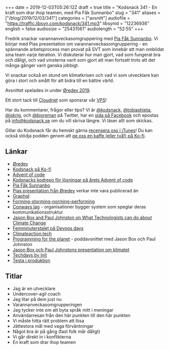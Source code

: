 +++
date = 2019-12-03T05:26:12Z
draft = true
title = "Kodsnack 341 - En kraft som drar ihop teamen, med Pia Fåk Sunnanbo"
slug = "341"
aliases = ["/blog/2019/12/03/341"]
categories = ["avsnitt"]
audiofile = "https://traffic.libsyn.com/kodsnack/341.mp3"
libsynid = "12236936"
english = false
audiosize = "25431561"
audiolength = "52:55"
+++

Fredrik snackar varannanveckasomgruppering med [Pia Fåk Sunnanbo](https://twitter.com/frusunnanbo). Vi börjar med Pias presentation om varannanveckasomgruppering - en spännande arbetsprocess man provat på SVT som innebär att man ombildat sina team varje iteration. Vi diskuterar hur man gjort, vad som fungerat bra och dåligt, och vad vinsterna varit som gjort att man fortsatt trots att det många gånger varit ganska jobbigt.

Vi snackar också en stund om klimatkrisen och vad vi som utvecklare kan göra i stort och smått för att bidra till en bättre värld.

Avsnittet spelades in under [Øredev 2019](https://oredev.org/).

Ett stort tack till [Cloudnet](http://www.cloudnet.se) som sponsrar vår [VPS](http://en.wikipedia.org/wiki/Virtual_private_server)!

Har du kommentarer, frågor eller tips? Vi är [@kodsnack](https://www.twitter.com/kodsnack), [@tobiashieta](https://www.twitter.com/tobiashieta), [@iskrig](https://www.twitter.com/iskrig), och [@bjoreman](https://www.twitter.com/bjoreman) på Twitter, har en [sida på Facebook](https://www.facebook.com/kodsnack) och epostas på [info@kodsnack.se](mailto:info@kodsnack.se) om du vill skriva längre. Vi läser allt som skickas.

Gillar du Kodsnack får du hemskt gärna [recensera oss i iTunes](http://itunes.apple.com/se/podcast/kodsnack/id561631498?l=en)! Du kan också stödja podden genom att <a href="https://ko-fi.com/kodsnack" rel="payment">ge oss en kaffe (eller två!) på Ko-fi</a>.

## Länkar ##
* [Øredev](https://oredev.org/)
* [Kodsnack på Ko-fi](https://ko-fi.com/kodsnack)
* [Advent of code](https://adventofcode.com/)
* [Kodsnacks kodrepo för lösningar på årets Advent of code](https://github.com/kodsnack/advent_of_code_2019)
* [Pia Fåk Sunnanbo](https://twitter.com/frusunnanbo)
* [Pias presentation från Øredev](https://oredev.org/sessions/every-other-week-reteaming-a-case-study) verkar inte vara publicerad än
* [Graphql](https://en.wikipedia.org/wiki/GraphQL)
* [Forming-storming-norming-performing](https://en.wikipedia.org/wiki/Tuckman%27s_stages_of_group_development)
* [Conways lag](https://en.wikipedia.org/wiki/Conway%27s_law) - organisationer bygger system som speglar deras kommunikationsstruktur
* [Jason Box and Paul Johnston on What Technologists can do about Climate Change](https://www.infoq.com/podcasts/technologists-initiative-on-climate/)
* [Femminuterstalet på Devops days](https://www.youtube.com/watch?v=yALo0FW3KIs)
* [Climateaction.tech](http://climateaction.tech/)
* [Programming for the planet](https://medium.com/bcgdv-engineering/programming-for-the-planet-df87f28e245b) - poddavsnittet med Jason Box och Paul Johnston
* [Jason Box och Paul Johnstons presentation om klimatet](https://www.infoq.com/presentations/vision-climate-change/)
* [Techdays by Init](https://www.meetup.com/Tech-Day-by-Init/)
* [Testa i produktion](https://www.youtube.com/watch?v=z-ATZTUgaAo)

## Titlar ##
* Jag är en utvecklare
* Undercover-agil coach
* Jag litar på dem just nu
* Varannanveckasomgrupperingen
* Jag tycker inte om att byta språk mitt i meningar
* Användarresan från den här punkten till den här punkten
* Vi måste hitta rätt problem att lösa
* Jättestora mål med vaga förväntningar
* Något bra är på gång (fast folk mår dåligt)
* Vi går direkt in i konflikterna
* En kraft som drar ihop teamen